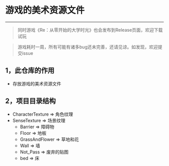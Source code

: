 # 游戏的美术资源文件
---
> 同时游戏《Re：从零开始的大学时光》也会发布到Release页面，欢迎下载试玩

> 游戏耗时一周，所有可能有诸多bug还未完善，还请见谅。如发现，欢迎提交issue

## 1，此仓库的作用
- 存放游戏的美术资源文件

## 2，项目目录结构
- CharacterTexture  => 角色纹理 
- SenseTexture      => 场景纹理
  - Barrier         => 障碍物
  - Floor           => 地板
  - GrassAndFlower  => 草地和花
  - Wall            => 墙
  - Not_Pass        => 废弃的贴图
  - bed             => 床
